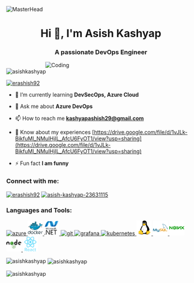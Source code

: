 ![MasterHead](https://proeffico.com/wp-content/uploads/2023/10/devOps-cloud-native-2.gif)
<h1 align="center">Hi 👋, I'm Asish Kashyap</h1>
<h3 align="center">A passionate DevOps Engineer</h3>
<img align="right" alt="Coding" width="400" src="https://cdn.dribbble.com/users/730703/screenshots/6581243/avento.gif"

<p align="left"> <img src="https://komarev.com/ghpvc/?username=asishkashyap&label=Profile%20views&color=0e75b6&style=flat" alt="asishkashyap" /> </p>

<p align="left"> <a href="https://twitter.com/erashish92" target="blank"><img src="https://img.shields.io/twitter/follow/erashish92?logo=twitter&style=for-the-badge" alt="erashish92" /></a> </p>

- 🌱 I’m currently learning **DevSecOps, Azure Cloud**

- 💬 Ask me about **Azure DevOps**

- 📫 How to reach me **kashyapashish29@gmail.com**

- 📄 Know about my experiences [https://drive.google.com/file/d/1vJLk-BikfuMl_NMuIHjIL_AfcU6FyOT1/view?usp=sharing](https://drive.google.com/file/d/1vJLk-BikfuMl_NMuIHjIL_AfcU6FyOT1/view?usp=sharing)

- ⚡ Fun fact **I am funny**

<h3 align="left">Connect with me:</h3>
<p align="left">
<a href="https://twitter.com/erashish92" target="blank"><img align="center" src="https://raw.githubusercontent.com/rahuldkjain/github-profile-readme-generator/master/src/images/icons/Social/twitter.svg" alt="erashish92" height="30" width="40" /></a>
<a href="https://linkedin.com/in/asish-kashyap-23631115" target="blank"><img align="center" src="https://raw.githubusercontent.com/rahuldkjain/github-profile-readme-generator/master/src/images/icons/Social/linked-in-alt.svg" alt="asish-kashyap-23631115" height="30" width="40" /></a>
</p>

<h3 align="left">Languages and Tools:</h3>
<p align="left"> <a href="https://azure.microsoft.com/en-in/" target="_blank" rel="noreferrer"> <img src="https://www.vectorlogo.zone/logos/microsoft_azure/microsoft_azure-icon.svg" alt="azure" width="40" height="40"/> </a> <a href="https://www.docker.com/" target="_blank" rel="noreferrer"> <img src="https://raw.githubusercontent.com/devicons/devicon/master/icons/docker/docker-original-wordmark.svg" alt="docker" width="40" height="40"/> </a> <a href="https://dotnet.microsoft.com/" target="_blank" rel="noreferrer"> <img src="https://raw.githubusercontent.com/devicons/devicon/master/icons/dot-net/dot-net-original-wordmark.svg" alt="dotnet" width="40" height="40"/> </a> <a href="https://git-scm.com/" target="_blank" rel="noreferrer"> <img src="https://www.vectorlogo.zone/logos/git-scm/git-scm-icon.svg" alt="git" width="40" height="40"/> </a> <a href="https://grafana.com" target="_blank" rel="noreferrer"> <img src="https://www.vectorlogo.zone/logos/grafana/grafana-icon.svg" alt="grafana" width="40" height="40"/> </a> <a href="https://kubernetes.io" target="_blank" rel="noreferrer"> <img src="https://www.vectorlogo.zone/logos/kubernetes/kubernetes-icon.svg" alt="kubernetes" width="40" height="40"/> </a> <a href="https://www.linux.org/" target="_blank" rel="noreferrer"> <img src="https://raw.githubusercontent.com/devicons/devicon/master/icons/linux/linux-original.svg" alt="linux" width="40" height="40"/> </a> <a href="https://www.mysql.com/" target="_blank" rel="noreferrer"> <img src="https://raw.githubusercontent.com/devicons/devicon/master/icons/mysql/mysql-original-wordmark.svg" alt="mysql" width="40" height="40"/> </a> <a href="https://www.nginx.com" target="_blank" rel="noreferrer"> <img src="https://raw.githubusercontent.com/devicons/devicon/master/icons/nginx/nginx-original.svg" alt="nginx" width="40" height="40"/> </a> <a href="https://nodejs.org" target="_blank" rel="noreferrer"> <img src="https://raw.githubusercontent.com/devicons/devicon/master/icons/nodejs/nodejs-original-wordmark.svg" alt="nodejs" width="40" height="40"/> </a> <a href="https://reactjs.org/" target="_blank" rel="noreferrer"> <img src="https://raw.githubusercontent.com/devicons/devicon/master/icons/react/react-original-wordmark.svg" alt="react" width="40" height="40"/> </a> </p>

<p><img align="left" src="https://github-readme-stats.vercel.app/api/top-langs?username=asishkashyap&show_icons=true&locale=en&layout=compact" alt="asishkashyap" /></p>

<p>&nbsp;<img align="center" src="https://github-readme-stats.vercel.app/api?username=asishkashyap&show_icons=true&locale=en" alt="asishkashyap" /></p>

<p><img align="center" src="https://github-readme-streak-stats.herokuapp.com/?user=asishkashyap&" alt="asishkashyap" /></p>
